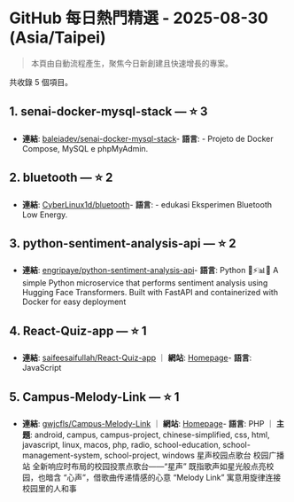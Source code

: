 # GitHub 每日熱門精選 - 2025-08-30 (Asia/Taipei)

> 本頁由自動流程產生，聚焦今日新創建且快速增長的專案。

共收錄 5 個項目。

## 1. senai-docker-mysql-stack — ⭐ 3

- **連結**: [baleiadev/senai-docker-mysql-stack](https://github.com/baleiadev/senai-docker-mysql-stack)- **語言**: -
Projeto de Docker Compose, MySQL e phpMyAdmin.

## 2. bluetooth — ⭐ 2

- **連結**: [CyberLinux1d/bluetooth](https://github.com/CyberLinux1d/bluetooth)- **語言**: -
edukasi Eksperimen Bluetooth Low Energy.

## 3. python-sentiment-analysis-api — ⭐ 2

- **連結**: [engripaye/python-sentiment-analysis-api](https://github.com/engripaye/python-sentiment-analysis-api)- **語言**: Python
🐍⚡📊🐳 A simple Python microservice that performs sentiment analysis using Hugging Face Transformers. Built with FastAPI and containerized with Docker for easy deployment

## 4. React-Quiz-app — ⭐ 1

- **連結**: [saifeesaifullah/React-Quiz-app](https://github.com/saifeesaifullah/React-Quiz-app) ｜ **網站**: [Homepage](https://react-quiz-app-indol-beta.vercel.app)- **語言**: JavaScript


## 5. Campus-Melody-Link — ⭐ 1

- **連結**: [gwjcfls/Campus-Melody-Link](https://github.com/gwjcfls/Campus-Melody-Link) ｜ **網站**: [Homepage](https://radio.gwjcfls.top)- **語言**: PHP ｜ **主題**: android, campus, campus-project, chinese-simplified, css, html, javascript, linux, macos, php, radio, school-education, school-management-system, school-project, windows
星声校园点歌台  校园广播站  全新响应时布局的校园投票点歌台——“星声” 既指歌声如星光般点亮校园，也暗含 “心声”，借歌曲传递情感的心意  “Melody Link” 寓意用旋律连接校园里的人和事


